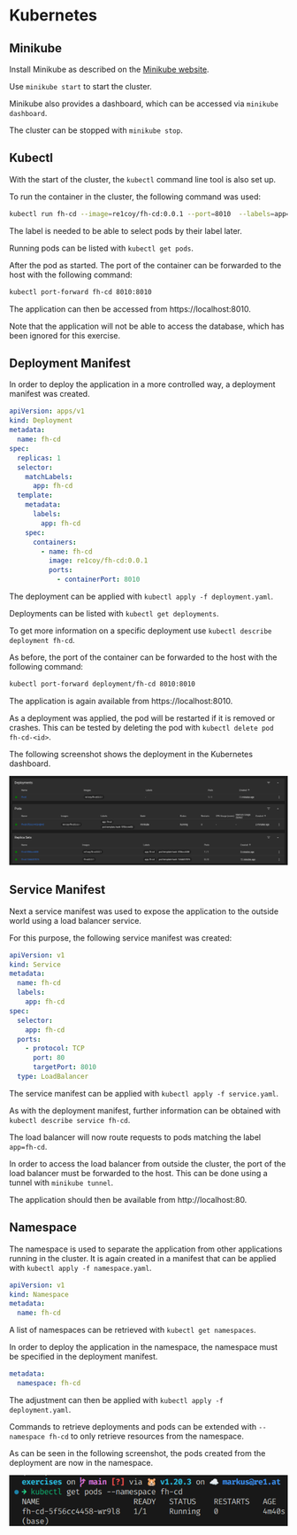 # Kubernetes

## Minikube

Install Minikube as described on the [Minikube website](https://minikube.sigs.k8s.io/docs/start/).

Use `minikube start` to start the cluster.

Minikube also provides a dashboard, which can be accessed via `minikube dashboard`.

The cluster can be stopped with `minikube stop`.

## Kubectl

With the start of the cluster, the `kubectl` command line tool is also set up.

To run the container in the cluster, the following command was used:

```bash
kubectl run fh-cd --image=re1coy/fh-cd:0.0.1 --port=8010  --labels=app=fh-cd
```

The label is needed to be able to select pods by their label later.

Running pods can be listed with `kubectl get pods`.

After the pod as started. The port of the container can be forwarded to the host with the following command:

```bash
kubectl port-forward fh-cd 8010:8010
```

The application can then be accessed from https://localhost:8010.

Note that the application will not be able to access the database, which has been ignored for this exercise.

## Deployment Manifest

In order to deploy the application in a more controlled way, a deployment manifest was created.

```yaml
apiVersion: apps/v1
kind: Deployment
metadata:
  name: fh-cd
spec:
  replicas: 1
  selector:
    matchLabels:
      app: fh-cd
  template:
    metadata:
      labels:
        app: fh-cd
    spec:
      containers:
        - name: fh-cd
          image: re1coy/fh-cd:0.0.1
          ports:
            - containerPort: 8010
```

The deployment can be applied with `kubectl apply -f deployment.yaml`.

Deployments can be listed with `kubectl get deployments`.

To get more information on a specific deployment use `kubectl describe deployment fh-cd`.

As before, the port of the container can be forwarded to the host with the following command:

```bash
kubectl port-forward deployment/fh-cd 8010:8010
```

The application is again available from https://localhost:8010.

As a deployment was applied, the pod will be restarted if it is removed or crashes. This can be tested by deleting the pod with `kubectl delete pod fh-cd-<id>`.

The following screenshot shows the deployment in the Kubernetes dashboard.

![Deployment](images/deployment-dashboard.png)

## Service Manifest

Next a service manifest was used to expose the application to the outside world using a load balancer service.

For this purpose, the following service manifest was created:

```yaml
apiVersion: v1
kind: Service
metadata:
  name: fh-cd
  labels:
    app: fh-cd
spec:
  selector:
    app: fh-cd
  ports:
    - protocol: TCP
      port: 80
      targetPort: 8010
  type: LoadBalancer
```

The service manifest can be applied with `kubectl apply -f service.yaml`.

As with the deployment manifest, further information can be obtained with `kubectl describe service fh-cd`.

The load balancer will now route requests to pods matching the label `app=fh-cd`.

In order to access the load balancer from outside the cluster, the port of the load balancer must be forwarded to the host. This can be done using a tunnel with `minikube tunnel`.

The application should then be available from http://localhost:80.

## Namespace

The namespace is used to separate the application from other applications running in the cluster. It is again created in a manifest that can be applied with `kubectl apply -f namespace.yaml`.

```yaml
apiVersion: v1
kind: Namespace
metadata:
  name: fh-cd
```

A list of namespaces can be retrieved with `kubectl get namespaces`.

In order to deploy the application in the namespace, the namespace must be specified in the deployment manifest.

```yaml
metadata:
  namespace: fh-cd
```

The adjustment can then be applied with `kubectl apply -f deployment.yaml`.

Commands to retrieve deployments and pods can be extended with `--namespace fh-cd` to only retrieve resources from the namespace.

As can be seen in the following screenshot, the pods created from the deployment are now in the namespace.

![Pods in Namespace](images/namespace-pods.png)
